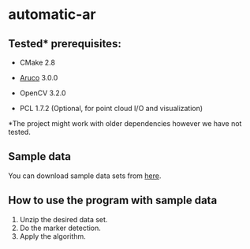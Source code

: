 # automatic-ar

## Tested* prerequisites:

* CMake 2.8

* [Aruco](https://www.uco.es/investiga/grupos/ava/node/26) 3.0.0 

* OpenCV 3.2.0

* PCL 1.7.2 (Optional, for point cloud I/O and visualization)

*The project might work with older dependencies however we have not tested.

## Sample data
You can download sample data sets from [here](https://mega.nz/#F!riAgQY7J!7VbP7yOmsRKvFbkLtdUE1A).

## How to use the program with sample data
1. Unzip the desired data set.
2. Do the marker detection.
3. Apply the algorithm.


